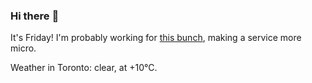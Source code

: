 ### Hi there :wave:

It's Friday! I'm probably working for [this bunch](https://github.com/kohofinancial), making a service more micro.

Weather in Toronto: clear, at +10°C.

